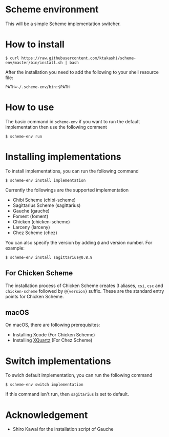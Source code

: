 # Scheme environment

This will be a simple Scheme implementation switcher.

# How to install

```
$ curl https://raw.githubusercontent.com/ktakashi/scheme-env/master/bin/install.sh | bash
```

After the installation you need to add the following to your shell
resource file:

```
PATH=~/.scheme-env/bin:$PATH
```

# How to use

The basic command id `scheme-env` if you want to run the default
implementation then use the following comment

```
$ scheme-env run
```

# Installing implementations

To install implementations, you can run the following command

```
$ scheme-env install implementation
```
Currently the followings are the supported implementation 

- Chibi Scheme (chibi-scheme)
- Sagittarius Scheme (sagittarius)
- Gauche (gauche)
- Foment (foment)
- Chicken (chicken-scheme)
- Larceny (larceny)
- Chez Scheme (chez)

You can also specify the version by adding `@` and version number.
For example:

```
$ scheme-env install sagittarius@0.8.9
```

## For Chicken Scheme

The installation process of Chicken Scheme creates 3 aliases, `csi`, `csc` and
`chicken-scheme` followed by `@{version}` suffix. These are the standard
entry points for Chicken Scheme.

## macOS

On macOS, there are following prerequisites:

- Installing Xcode (For Chicken Scheme)
- Installing [XQuartz](https://www.xquartz.org/) (For Chez Scheme)

# Switch implementations

To swich default implementation, you can run the following command

```
$ scheme-env switch implementation
```
If this command isn't run, then `sagitarius` is set to default.

# Acknowledgement

* Shiro Kawai for the installation script of Gauche
